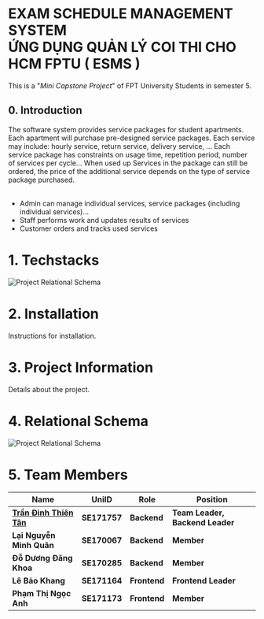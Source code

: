 <h1> EXAM SCHEDULE MANAGEMENT SYSTEM <br> ỨNG DỤNG QUẢN LÝ COI THI CHO HCM FPTU  ( ESMS ) </h1>
This is a "<i>Mini Capstone Project</i>" of FPT University Students in semester 5.<br>

<h2>0. Introduction</h2>
The software system provides service packages for student apartments. Each apartment will purchase pre-designed service packages. Each service may include: hourly service, return service, delivery service, ... Each service package has constraints on usage time, repetition period, number of services per cycle... When used up Services in the package can still be ordered, the price of the additional service depends on the type of service package purchased.<br></br>


- Admin can manage individual services, service packages (including individual services)...
- Staff performs work and updates results of services
- Customer orders and tracks used services
# 1. Techstacks

![Project Relational Schema](https://drive.google.com/uc?id=1TcefZxtdhIYq-qBHkBRXReuckMjZnzwE)

# 2. Installation

Instructions for installation.

# 3. Project Information

Details about the project.

# 4. Relational Schema
![Project Relational Schema](https://drive.google.com/uc?id=1neYrND8E90t6hB1EgC9ICQV2IgRseHyf)

# 5. Team Members

| Name                    	| UniID      	| Role      	| Position                      	|
|-------------------------	|------------	|------------	|-------------------------------	|
| [**Trần Đình Thiên Tân**]([URL](https://github.com/bentran-vn)) 	| **SE171757** 	| **Backend** 	| **Team Leader, Backend Leader** 	|
| **Lại Nguyễn Minh Quân** | **SE170067** 	| **Backend** 	| **Member**                    	|
| **Đỗ Dương Đăng Khoa**  	| **SE170285** 	| **Backend** 	| **Member**                    	|
| **Lê Bảo Khang**        	| **SE171164** 	| **Frontend** | **Frontend Leader**           	|
| **Phạm Thị Ngọc Anh**   	| **SE171173** 	| **Frontend** | **Member**                    	|



